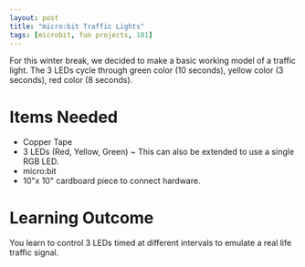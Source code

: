 ```yaml
---
layout: post
title: "micro:bit Traffic Lights"
tags: [microbit, fun projects, 101]
---
```


For this winter break, we decided to make a basic working model of a traffic light. The 3 LEDs cycle through green color (10 seconds), yellow color (3 seconds), red color (8 seconds).

# Items Needed

 * Copper Tape
 * 3 LEDs (Red, Yellow, Green) ~ This can also be extended to use a single RGB LED.
 * micro:bit
 * 10"x 10" cardboard piece to connect hardware.

# Learning Outcome

You learn to control 3 LEDs timed at different intervals to emulate a real life traffic signal.
